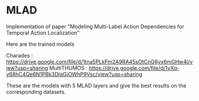 # MLAD
Implementation of paper "Modeling Multi-Label Action Dependencies for Temporal Action Localization"


Here are the trained models

Charades : https://drive.google.com/file/d/1tna5PLkFm2A9RA45sOtCnG6yx6mGHw4j/view?usp=sharing
MultiTHUMOS : https://drive.google.com/file/d/1vXq-y68hC4Qe6N1PBk3DlqGjOWhP9Vsc/view?usp=sharing

These are the models with 5 MLAD layers and give the best results on the corresponding datasets.
